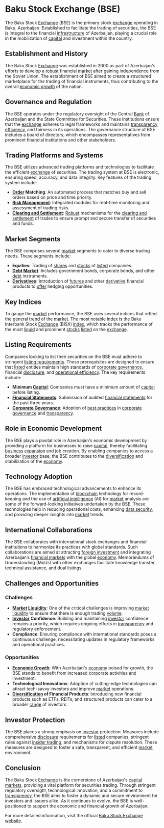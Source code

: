 # Baku Stock Exchange (BSE)

The Baku Stock [Exchange](../e/exchange.md) (BSE) is the primary stock [exchange](../e/exchange.md) operating in Baku, Azerbaijan. Established to facilitate the trading of securities, the BSE is integral to the financial [infrastructure](../i/infrastructure.md) of Azerbaijan, playing a crucial role in the mobilization of [capital](../c/capital.md) and investment within the country.

## Establishment and History

The Baku Stock [Exchange](../e/exchange.md) was established in 2000 as part of Azerbaijan's efforts to develop a [robust](../r/robust.md) financial [market](../m/market.md) after gaining independence from the Soviet Union. The establishment of BSE aimed to create a structured marketplace for the trading of financial instruments, thus contributing to the overall [economic growth](../e/economic_growth.md) of the nation.

## Governance and Regulation

The BSE operates under the regulatory oversight of the Central [Bank](../b/bank.md) of Azerbaijan and the State Committee for Securities. These institutions ensure that the [exchange](../e/exchange.md) adheres to legal frameworks and maintains [transparency](../t/transparency.md), [efficiency](../e/efficiency.md), and fairness in its operations. The governance structure of BSE includes a board of directors, which encompasses representatives from prominent financial institutions and other stakeholders.

## Trading Platforms and Systems

The BSE utilizes advanced trading platforms and technologies to facilitate the efficient [exchange](../e/exchange.md) of securities. The trading system at BSE is electronic, ensuring speed, accuracy, and data integrity. Key features of the trading system include:

- **[Order](../o/order.md) Matching**: An automated process that matches buy and sell orders based on price and time priority.
- **[Risk Management](../r/risk_management.md)**: Integrated modules for real-time monitoring and assessment of trading risks.
- **[Clearing and Settlement](../c/clearing_and_settlement.md)**: [Robust](../r/robust.md) mechanisms for the [clearing and settlement](../c/clearing_and_settlement.md) of trades to ensure prompt and secure transfer of securities and funds.
  
## Market Segments

The BSE comprises several [market](../m/market.md) segments to cater to diverse trading needs. These segments include:

- **Equities**: Trading of [shares](../s/shares.md) and [stocks](../s/stock.md) of [listed](../l/listed.md) companies.
- **[Debt](../d/debt.md) [Market](../m/market.md)**: Includes government bonds, corporate bonds, and other [debt](../d/debt.md) instruments.
- **[Derivatives](../d/derivatives.md)**: Introduction of [futures](../f/futures.md) and other [derivative](../d/derivative.md) financial products to [offer](../o/offer.md) hedging opportunities.
  
## Key Indices

To gauge the [market](../m/market.md) performance, the BSE uses several indices that reflect the general [trend](../t/trend.md) of the [market](../m/market.md). The most notable [index](../i/index.md) is the Baku Interbank Stock [Exchange](../e/exchange.md) (BISX) [index](../i/index.md), which tracks the performance of the most [liquid](../l/liquid.md) and prominent [stocks](../s/stock.md) [listed](../l/listed.md) on the [exchange](../e/exchange.md).

## Listing Requirements

Companies looking to list their securities on the BSE must adhere to stringent [listing requirements](../l/listing_requirements.md). These prerequisites are designed to ensure that [listed](../l/listed.md) entities maintain high standards of [corporate governance](../c/corporate_governance.md), financial [disclosure](../d/disclosure.md), and [operational efficiency](../o/operational_efficiency_in_trading.md). The key requirements include:

- **Minimum [Capital](../c/capital.md)**: Companies must have a minimum amount of [capital](../c/capital.md) before listing.
- **[Financial Statements](../f/financial_statements.md)**: Submission of audited [financial statements](../f/financial_statements.md) for the past three years.
- **[Corporate Governance](../c/corporate_governance.md)**: Adoption of [best practices](../b/best_practices.md) in [corporate governance](../c/corporate_governance.md) and [transparency](../t/transparency.md).
  
## Role in Economic Development

The BSE plays a pivotal role in Azerbaijan's economic development by providing a platform for businesses to raise [capital](../c/capital.md), thereby facilitating [business](../b/business.md) [expansion](../e/expansion.md) and job creation. By enabling companies to access a broader [investor](../i/investor.md) base, the BSE contributes to the [diversification](../d/diversification.md) and stabilization of the [economy](../e/economy.md).

## Technology Adoption

The BSE has embraced technological advancements to enhance its operations. The implementation of [blockchain](../b/blockchain_in_trading.md) technology for record-keeping and the use of [artificial intelligence](../a/artificial_intelligence_in_trading.md) (AI) for [market](../m/market.md) analysis are some of the forward-looking initiatives undertaken by the BSE. These technologies help in reducing operational costs, enhancing [data security](../d/data_security_in_trading.md), and providing deeper insights into [market](../m/market.md) trends.

## International Collaborations

The BSE collaborates with international stock exchanges and financial institutions to harmonize its practices with global standards. Such collaborations are aimed at attracting [foreign investment](../f/foreign_investment.md) and integrating Azerbaijan’s [financial markets](../f/financial_market.md) with the global [economy](../e/economy.md). Memorandums of Understanding (MoUs) with other exchanges facilitate knowledge transfer, technical assistance, and dual listings.

## Challenges and Opportunities

### Challenges

- **[Market](../m/market.md) [Liquidity](../l/liquidity.md)**: One of the critical challenges is improving [market](../m/market.md) [liquidity](../l/liquidity.md) to ensure that there is enough trading [volume](../v/volume.md).
- **[Investor](../i/investor.md) Confidence**: Building and maintaining [investor](../i/investor.md) confidence remains a priority, which requires ongoing efforts in [transparency](../t/transparency.md) and regulatory enforcement.
- **Compliance**: Ensuring compliance with international standards poses a continuous challenge, necessitating updates in regulatory frameworks and operational practices.

### Opportunities

- **[Economic Growth](../e/economic_growth.md)**: With Azerbaijan's [economy](../e/economy.md) poised for growth, the BSE stands to benefit from increased corporate activities and investment.
- **Technological Innovations**: Adoption of cutting-edge technologies can attract tech-savvy investors and improve [market](../m/market.md) operations.
- **[Diversification](../d/diversification.md) of Financial Products**: Introducing new financial products such as ETFs, REITs, and structured products can cater to a broader [range](../r/range.md) of investors.

## Investor Protection

The BSE places a strong emphasis on [investor](../i/investor.md) protection. Measures include comprehensive [disclosure](../d/disclosure.md) requirements for [listed](../l/listed.md) companies, stringent rules against [insider trading](../i/insider.md), and mechanisms for dispute resolution. These measures are designed to foster a safe, transparent, and efficient [market](../m/market.md) environment.

## Conclusion

The Baku Stock [Exchange](../e/exchange.md) is the cornerstone of Azerbaijan's [capital markets](../c/capital_markets.md), providing a vital platform for securities trading. Through stringent regulatory oversight, technological innovation, and a commitment to [transparency](../t/transparency.md), the BSE aims to foster a dynamic and secure environment for investors and issuers alike. As it continues to evolve, the BSE is well-positioned to support the economic and financial growth of Azerbaijan.

For more detailed information, visit the official [Baku Stock Exchange website](https://www.bfb.az/).